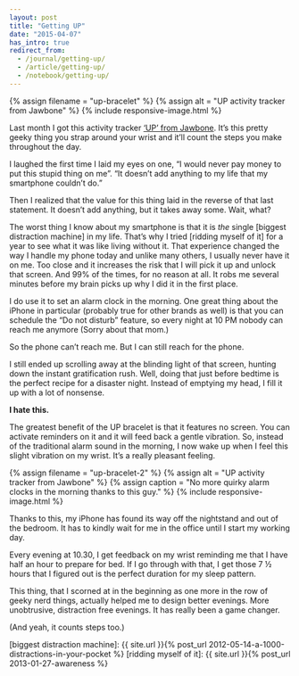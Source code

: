 ```yaml
---
layout: post
title: "Getting UP"
date: "2015-04-07"
has_intro: true
redirect_from:
  - /journal/getting-up/
  - /article/getting-up/
  - /notebook/getting-up/
---
```


{% assign filename = "up-bracelet" %}
{% assign alt = "UP activity tracker from Jawbone" %}
{% include responsive-image.html %}

Last month I got this activity tracker [‘UP’ from Jawbone]. It’s this pretty geeky thing you strap around your wrist and it’ll count the steps you make throughout the day.

I laughed the first time I laid my eyes on one, “I would never pay money to put this stupid thing on me”. “It doesn’t add anything to my life that my smartphone couldn’t do.”

Then I realized that the value for this thing laid in the reverse of that last statement. It doesn’t add anything, but it takes away some. Wait, what?

The worst thing I know about my smartphone is that it is *the* single [biggest distraction machine] in my life. That’s why I tried [ridding myself of it] for a year to see what it was like living without it. That experience changed the way I handle my phone today and unlike many others, I usually never have it on me. Too close and it increases the risk that I will pick it up and unlock that screen. And 99% of the times, for no reason at all. It robs me several minutes before my brain picks up why I did it in the first place.

I do use it to set an alarm clock in the morning. One great thing about the iPhone in particular (probably true for other brands as well) is that you can schedule the “Do not disturb” feature, so every night at 10 PM nobody can reach me anymore (Sorry about that mom.)

So the phone can’t reach me. But I can still reach for the phone.

I still ended up scrolling away at the blinding light of that screen, hunting down the instant gratification rush. Well, doing that just before bedtime is the perfect recipe for a disaster night. Instead of emptying my head, I fill it up with a lot of nonsense.

**I hate this.**

The greatest benefit of the UP bracelet is that it features no screen. You can activate reminders on it and it will feed back a gentle vibration. So, instead of the traditional alarm sound in the morning, I now wake up when I feel this slight vibration on my wrist. It’s a really pleasant feeling.

{% assign filename = "up-bracelet-2" %}
{% assign alt = "UP activity tracker from Jawbone" %}
{% assign caption = "No more quirky alarm clocks in the morning thanks to this guy." %}
{% include responsive-image.html %}

Thanks to this, my iPhone has found its way off the nightstand and out of the bedroom. It has to kindly wait for me in the office until I start my working day.

Every evening at 10.30, I get feedback on my wrist reminding me that I have half an hour to prepare for bed. If I go through with that, I get those 7 ½ hours that I figured out is the perfect duration for my sleep pattern.

This thing, that I scorned at in the beginning as one more in the row of geeky nerd things, actually helped me to design better evenings. More unobtrusive, distraction free evenings. It has really been a game changer.

(And yeah, it counts steps too.)

[‘UP’ from Jawbone]: https://jawbone.com/up
[biggest distraction machine]: {{ site.url }}{% post_url 2012-05-14-a-1000-distractions-in-your-pocket %}
[ridding myself of it]: {{ site.url }}{% post_url 2013-01-27-awareness %}

